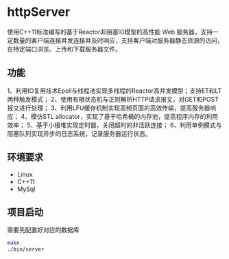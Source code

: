 # httpServer
使用C++11标准编写的基于Reactor非阻塞IO模型的高性能 Web 服务器，支持一定数量的客户端连接并发连接并及时响应，支持客户端对服务器静态资源的访问，在特定端口浏览、上传和下载服务器文件。

## 功能
1、利用IO复用技术Epoll与线程池实现多线程的Reactor高并发模型；支持ET和LT两种触发模式；
2、使用有限状态机与正则解析HTTP请求报文，对GET和POST报文进行处理；
3、利用LFU缓存机制实现高频页面的高效传输，提高服务器响应；
4、模仿STL allocator，实现了基于哈希桶的内存池，提高程序内存的利用效率；
5、基于小根堆实现定时器，关闭超时的非活跃连接；
6、利用单例模式与阻塞队列实现异步的日志系统，记录服务器运行状态。

## 环境要求
* Linux
* C++11
* MySql

## 项目启动
需要先配置好对应的数据库
```bash
make
./bin/server
```
